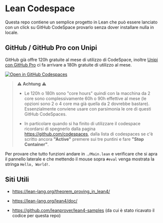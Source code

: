 # Lean Codespace

Questa repo contiene un semplice progetto in Lean che può essere lanciato con un click su GitHub CodeSpace provarlo senza dover installare nulla in locale.

## GitHub / GitHub Pro con Unipi

GitHub già offre 120h gratuite al mese di utilizzo di CodeSpace, inoltre [Unipi con GitHub Pro](https://www.dm.unipi.it/github-pro/) ci fa arrivare a 180h gratuite di utilizzo al mese.  

[![Open in GitHub Codespaces](https://github.com/codespaces/badge.svg)](https://github.com/codespaces/new?skip_quickstart=true&hide_repo_select=true&ref=main&repo=698191991&machine=basicLinux32gb&location=WestEurope)

> :warning: **Achtung** :warning: 
> 
> - Le 120h o 180h sono "core hours" quindi con la macchina da 2 core sono complessivamente 60h o 90h effettive al mese (le opzioni sono 2 o 4 core ma già quella da 2 dovrebbe bastare). Essenzialmente conviene usare con parsimonia le ore di questi GitHub CodeSpaces.
> 
> - In particolare quando si ha finito di utilizzare il codespace ricordarsi di spegnerlo dalla pagina <https://github.com/codespaces>, dalla lista di codespaces se c'è scritto ancora **"Active"** premere sui tre puntini e fare **"Stop Container"**.

Per provare che tutto funzioni andare in `./Main.lean` e verificare che si apra il pannello laterale e che mettendo il mouse sopra `#eval` venga mostrata la stringa `Hello, World!`.

## Siti Utili

- https://lean-lang.org/theorem_proving_in_lean4/

- https://lean-lang.org/lean4/doc/

- <https://github.com/leanprover/lean4-samples> (da cui è stato ricavato il codice per questa repo)

